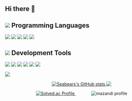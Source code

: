 ## Hi there 👋

<!--
**seabears/seabears** is a ✨ _special_ ✨ repository because its `README.md` (this file) appears on your GitHub profile.

Here are some ideas to get you started:

- 🔭 I’m currently working on ...
- 🌱 I’m currently learning ...
- 👯 I’m looking to collaborate on ...
- 🤔 I’m looking for help with ...
- 💬 Ask me about ...
- 📫 How to reach me: ...
- 😄 Pronouns: ...
- ⚡ Fun fact: ...
-->


## <img src="https://img.shields.io/badge/</>_-skyblue?style=flat"> Programming Languages
<p align="left">
  <!-- 📚 사용 언어 -->
  <img src="https://img.shields.io/badge/C-A8B9CC">
  <img src="https://img.shields.io/badge/C++-00599C">
  <img src="https://img.shields.io/badge/Python-3776AB">
  <img src="https://img.shields.io/badge/Kotlin-7F52FF">
  <img src="https://img.shields.io/badge/Verilog-6ac265">
</p>

## <img src="https://img.shields.io/badge/>__-black?style=flat"> Development Tools
<p align="left">
  <!-- 📚 사용 언어 -->
  <img src="https://img.shields.io/badge/AndroidStudio-3DDC84?style=flat&logo=AndroidStudio&logoColor=white">
  <img src="https://img.shields.io/badge/Linux-FCC624?style=flat&logo=linux&logoColor=black">
  <img src="https://img.shields.io/badge/Git-F05032?style=flat&logo=Git&logoColor=white">
  <img src="https://img.shields.io/badge/GitHub-181717?style=flat&logo=GitHub&logoColor=white">
  <img src="https://img.shields.io/badge/Jira-0052CC?style=flat&logo=Jira&logoColor=white">
  <img src="https://img.shields.io/badge/Confluence-172B4D?style=flat&logo=Confluence&logoColor=white">
</p>



<img src="https://img.shields.io/badge/C--red">
<p align="center">
  <a href="https://github.com/anuraghazra/github-readme-stats">
    <img align="center" src="https://github-readme-stats.vercel.app/api?username=Seabears&show_icons=true&include_all_commits=true&theme=dracula&hide_border=true" alt="Seabears's GitHub stats" />
  </a>
  <a href="https://github.com/anuraghazra/github-readme-stats">
    <img align="center" src="https://github-readme-stats.vercel.app/api/top-langs/?username=Seabears&layout=compact&theme=dracula&hide_border=true" />
  </a>
</p>


<!-- solved.ac 등급 및 잔디-->
<p align="center">
  <a href="https://solved.ac/ols2050623">
    <img src="http://mazassumnida.wtf/api/v2/generate_badge?boj=ols2050623" alt="Solved.ac Profile"/>
  </a>
  &nbsp;&nbsp;&nbsp;&nbsp;&nbsp;&nbsp;&nbsp;&nbsp;&nbsp;&nbsp;&nbsp;&nbsp;
  <img src="http://mazandi.herokuapp.com/api?handle=ols2050623&theme=warm" alt="mazandi profile"/>
</p>

